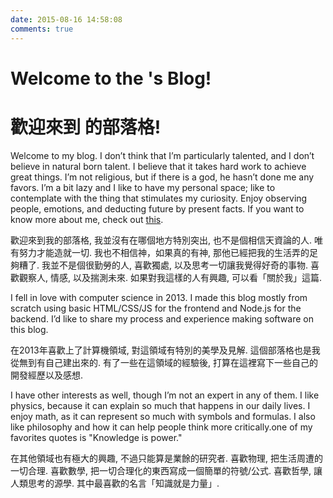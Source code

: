 ```yaml
---
date: 2015-08-16 14:58:08
comments: true
---
```


# Welcome to the <span class="blog-name"></span>'s Blog!
# 歡迎來到 <span class="blog-name"></span> 的部落格!

Welcome to my blog. I don’t think that I’m particularly talented, and I don’t believe in natural born talent. I believe that it takes hard work to achieve great things. I’m not religious, but if there is a god, he hasn’t done me any favors. I’m a bit lazy and I like to have my personal space; like to contemplate with the thing that stimulates my curiosity. Enjoy observing people, emotions, and deducting future by present facts. If you want to know more about me, check out <a href="?page=About_sp_Me_sp_-_sp_關於我">this</a>.

歡迎來到我的部落格, 我並沒有在哪個地方特別突出, 也不是個相信天資論的人. 唯有努力才能造就一切. 我也不相信神，如果真的有神, 那他已經把我的生活弄的足夠糟了. 我並不是個很勤勞的人, 喜歡獨處, 以及思考一切讓我覺得好奇的事物. 喜歡觀察人, 情感, 以及揣測未來. 如果對我這樣的人有興趣, 可以看「關於我」這篇.

I fell in love with computer science in 2013. I made this blog mostly from scratch using basic HTML/CSS/JS for the frontend and Node.js for the backend. I’d like to share my process and experience making software on this blog.

在2013年喜歡上了計算機領域, 對這領域有特別的美學及見解. 這個部落格也是我從無到有自己建出來的. 有了一些在這領域的經驗後, 打算在這裡寫下一些自己的開發經歷以及感想.

I have other interests as well, though I’m not an expert in any of them. I like physics, because it can explain so much that happens in our daily lives. I enjoy math, as it can represent so much with symbols and formulas. I also like philosophy and how it can help people think more critically.one of my favorites quotes is "Knowledge is power."

在其他領域也有極大的興趣, 不過只能算是業餘的研究者. 喜歡物理, 把生活周遭的一切合理. 喜歡數學, 把一切合理化的東西寫成一個簡單的符號/公式. 喜歡哲學, 讓人類思考的源學. 其中最喜歡的名言「知識就是力量」.
